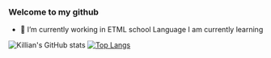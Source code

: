 ### Welcome to my github


- 🔭 I’m currently working in ETML school
Language I am currently learning



![Killian's GitHub stats](https://github-readme-stats.vercel.app/api?username=KillianGood&show_icons=true&theme=dark)
[![Top Langs](https://github-readme-stats.vercel.app/api/top-langs/?username=KillianGood&layout=compact)](https://github.com/anuraghazra/github-readme-stats)
